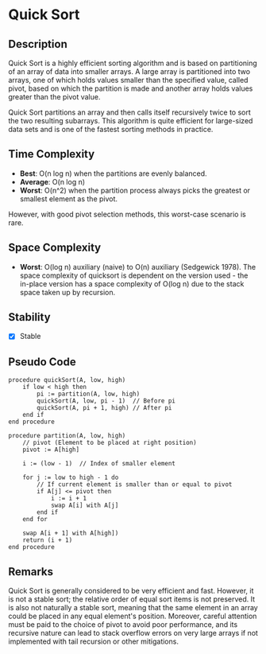 # Quick Sort

## Description

Quick Sort is a highly efficient sorting algorithm and is based on partitioning of an array of data into smaller arrays. A large array is partitioned into two arrays, one of which holds values smaller than the specified value, called pivot, based on which the partition is made and another array holds values greater than the pivot value.

Quick Sort partitions an array and then calls itself recursively twice to sort the two resulting subarrays. This algorithm is quite efficient for large-sized data sets and is one of the fastest sorting methods in practice.

## Time Complexity

- **Best**: O(n log n) when the partitions are evenly balanced.
- **Average**: O(n log n)
- **Worst**: O(n^2) when the partition process always picks the greatest or smallest element as the pivot.

However, with good pivot selection methods, this worst-case scenario is rare.

## Space Complexity

- **Worst**: O(log n) auxiliary (naive) to O(n) auxiliary (Sedgewick 1978). The space complexity of quicksort is dependent on the version used - the in-place version has a space complexity of O(log n) due to the stack space taken up by recursion.

## Stability

- [X] Stable

## Pseudo Code

```plaintext
procedure quickSort(A, low, high)
    if low < high then
        pi := partition(A, low, high)
        quickSort(A, low, pi - 1)  // Before pi
        quickSort(A, pi + 1, high) // After pi
    end if
end procedure

procedure partition(A, low, high)
    // pivot (Element to be placed at right position)
    pivot := A[high]  

    i := (low - 1)  // Index of smaller element

    for j := low to high - 1 do
        // If current element is smaller than or equal to pivot
        if A[j] <= pivot then
            i := i + 1
            swap A[i] with A[j]
        end if
    end for

    swap A[i + 1] with A[high])
    return (i + 1)
end procedure
```

## Remarks

Quick Sort is generally considered to be very efficient and fast. However, it is not a stable sort; the relative order of equal sort items is not preserved. It is also not naturally a stable sort, meaning that the same element in an array could be placed in any equal element's position. Moreover, careful attention must be paid to the choice of pivot to avoid poor performance, and its recursive nature can lead to stack overflow errors on very large arrays if not implemented with tail recursion or other mitigations.
